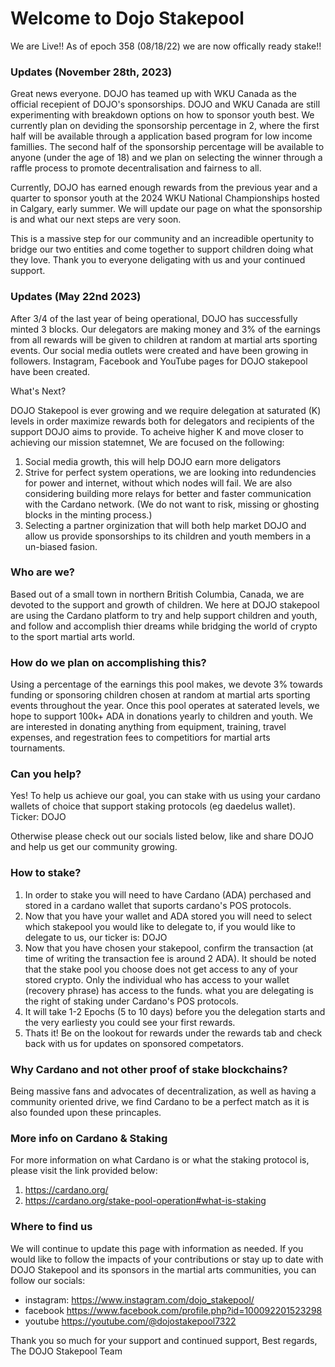 
# Welcome to Dojo Stakepool
We are Live!! As of epoch 358 (08/18/22) we are now offically ready stake!!

### Updates (November 28th, 2023)
Great news everyone. DOJO has teamed up with WKU Canada as the official recepient of DOJO's sponsorships. DOJO and WKU Canada are still experimenting with breakdown options on how to sponsor youth best. We currently plan on deviding the sponsorship percentage in 2, where the first half will be available through a application based program for low income famillies. The second half of the sponsorship percentage will be available to anyone (under the age of 18) and we plan on selecting the winner through a raffle process to promote decentralisation and fairness to all. 

Currently, DOJO has earned enough rewards from the previous year and a quarter to sponsor youth at the 2024 WKU National Championships hosted in Calgary, early summer. We will update our page on what the sponsorship is and what our next steps are very soon.

This is a massive step for our community and an increadible opertunity to bridge our two entities and come together to support children doing what they love. Thank you to everyone deligating with us and your continued support.

### Updates (May 22nd 2023)
After 3/4 of the last year of being operational, DOJO has successfully minted 3 blocks. Our delegators are making money and 3% of the earnings from all rewards will be given to children at random at martial arts sporting events. Our social media outlets were created and have been growing in followers. Instagram, Facebook and YouTube pages for DOJO stakepool have been created.

What's Next?

DOJO Stakepool is ever growing and we require delegation at saturated (K) levels in order maximize rewards both for delegators and recipients of the support DOJO aims to provide. To acheive higher K and move closer to achieving our mission statemnet, We are focused on the following:
  1. Social media growth, this will help DOJO earn more deligators 
  2. Strive for perfect system operations, we are looking into redundencies for power and internet, without which nodes will fail. We are also considering building more relays      for better and faster communication with the Cardano network. (We do not want to risk, missing or ghosting blocks in the minting process.)
  3. Selecting a partner orginization that will both help market DOJO and allow us provide sponsorships to its children and youth members in a un-biased fasion. 

### Who are we?
Based out of a small town in northern British Columbia, Canada, we are devoted to the support and growth of children. We here at DOJO stakepool are using the Cardano platform to try and help support children and youth, and follow and accomplish thier dreams while bridging the world of crypto to the sport martial arts world.

### How do we plan on accomplishing this?
Using a percentage of the earnings this pool makes, we devote 3% towards funding or sponsoring children chosen at random at martial arts sporting events throughout the year. Once this pool operates at saterated levels, we hope to support 100k+ ADA in donations yearly to children and youth. We are interested in donating anything from equipment, training, travel expenses, and regestration fees to competitiors for martial arts tournaments.

### Can you help?
Yes! To help us achieve our goal, you can stake with us using your cardano wallets of choice that support staking protocols (eg daedelus wallet).
Ticker: DOJO

Otherwise please check out our socials listed below, like and share DOJO and help us get our community growing.  

### How to stake?
  1. In order to stake you will need to have Cardano (ADA) perchased and stored in a cardano wallet that suports cardano's POS protocols. 
  2. Now that you have your wallet and ADA stored you will need to select which stakepool you would like to delegate to, if you would like to delegate to us, our ticker        is: DOJO
  3. Now that you have chosen your stakepool, confirm the transaction (at time of writing the transaction fee is around 2 ADA). It should be noted that the stake pool you choose does not get access to any of your stored crypto. Only the individual who has access to your wallet (recovery phrase) has access to the funds. what you are delegating is the right of staking under Cardano's POS protocols.
  4. It will take 1-2 Epochs (5 to 10 days) before you the delegation starts and the very earliesty you could see your first rewards.
  5.  Thats it! Be on the lookout for rewards under the rewards tab and check back with us for updates on sponsored competators.

### Why Cardano and not other proof of stake blockchains?
Being massive fans and advocates of decentralization, as well as having a community oriented drive, we find Cardano to be a perfect match as it is also founded upon these princaples.

### More info on Cardano & Staking
For more information on what Cardano is or what the staking protocol is, please visit the link provided below:
1. <https://cardano.org/>
2. <https://cardano.org/stake-pool-operation#what-is-staking>

### Where to find us
We will continue to update this page with information as needed. If you would like to follow the impacts of your contributions or stay up to date with DOJO Stakepool and its sponsors in the martial arts communities, you can follow our socials:
- instagram: https://www.instagram.com/dojo_stakepool/
- facebook https://www.facebook.com/profile.php?id=100092201523298
- youtube https://youtube.com/@dojostakepool7322

Thank you so much for your support and continued support,
Best regards,
The DOJO Stakepool Team




